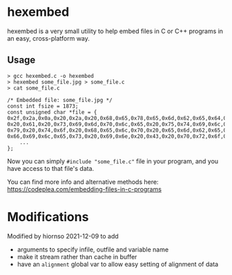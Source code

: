 
# hexembed

hexembed is a very small utility to help embed files in C or C++ programs in an easy, cross-platform way.

## Usage

```
> gcc hexembed.c -o hexembed
> hexembed some_file.jpg > some_file.c
> cat some_file.c

/* Embedded file: some_file.jpg */
const int fsize = 1873;
const unsigned char *file = {
0x2f,0x2a,0x0a,0x20,0x2a,0x20,0x68,0x65,0x78,0x65,0x6d,0x62,0x65,0x64,0x20,0x2d,
0x20,0x61,0x20,0x73,0x69,0x6d,0x70,0x6c,0x65,0x20,0x75,0x74,0x69,0x6c,0x69,0x74,
0x79,0x20,0x74,0x6f,0x20,0x68,0x65,0x6c,0x70,0x20,0x65,0x6d,0x62,0x65,0x64,0x20,
0x66,0x69,0x6c,0x65,0x73,0x20,0x69,0x6e,0x20,0x43,0x20,0x70,0x72,0x6f,0x67,0x72,
    ...
};
```

Now you can simply `#include "some_file.c"` file in your program, and you have access to that file's data.


You can find more info and alternative methods here: https://codeplea.com/embedding-files-in-c-programs

# Modifications

Modified by hiornso 2021-12-09 to add
- arguments to specify infile, outfile and variable name
- make it stream rather than cache in buffer
- have an `alignment` global var to allow easy setting of alignment of data